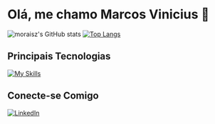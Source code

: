 # Olá, me chamo Marcos Vinicius 👋

![moraisz's GitHub stats](https://github-readme-stats.vercel.app/api?username=moraisz&show_icons=true&theme=dracula)
[![Top Langs](https://github-readme-stats.vercel.app/api/top-langs/?username=moraisz&theme=dracula)](https://github.com/moraisz/github-readme-stats)

## Principais Tecnologias

[![My Skills](https://skillicons.dev/icons?i=python,django,flask,php,laravel,mysql,postgres,docker,git,github&theme=dark)](https://skillicons.dev)
 
## Conecte-se Comigo

[![LinkedIn](https://img.shields.io/badge/LinkedIn-282a36?style=for-the-badge&logo=linkedin&logoColor=0E76A8)](https://www.linkedin.com/in/moraisz/)
